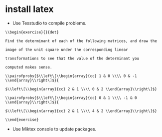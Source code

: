 # install latex
* Use Texstudio to compile problems.
```
\\begin{exercise}{}{det}

Find the determinant of each of the following matrices, and draw the

image of the unit square under the corresponding linear

transformations to see that the value of the determinant you

computed makes sense.

\\pairofprobs{$\\left\[\\begin{array}{cc} 1 & 0 \\\\ 0 & -1 \\end{array}\\right\]$}{

$\\left\[\\begin{array}{cc} 2 & 1 \\\\ 0 & 2 \\end{array}\\right\]$}

\\pairofprobs{$\\left\[\\begin{array}{cc} 0 & 1 \\\\ -1 & 0 \\end{array}\\right\]$}{

$\\left\[\\begin{array}{cc} 2 & 1 \\\\ 4 & 2 \\end{array}\\right\]$}

\\end{exercise}
```

* Use Miktex console to update packages.
